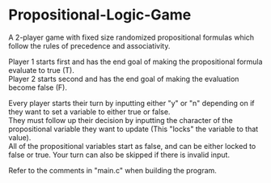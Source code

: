 # Propositional-Logic-Game
A 2-player game with fixed size randomized propositional formulas which follow the rules of precedence and associativity.

Player 1 starts first and has the end goal of making the propositional formula evaluate to true (T).<br/>
Player 2 starts second and has the end goal of making the evaluation become false (F).

Every player starts their turn by inputting either "y" or "n" depending on if they want to set a variable to either true or false.<br/>
They must follow up their decision by inputting the character of the propositional variable they want to update (This "locks" the variable to that value).<br/>
All of the propositional variables start as false, and can be either locked to false or true. Your turn can also be skipped if there is invalid input. <br/>

Refer to the comments in "main.c" when building the program.
